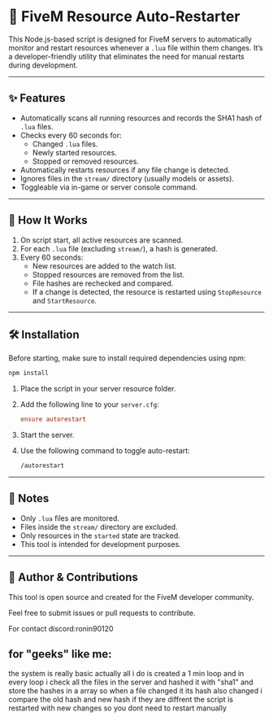# 🔄 FiveM Resource Auto-Restarter

This Node.js-based script is designed for FiveM servers to automatically monitor and restart resources whenever a `.lua` file within them changes. It’s a developer-friendly utility that eliminates the need for manual restarts during development.

---

## ✨ Features

- Automatically scans all running resources and records the SHA1 hash of `.lua` files.
- Checks every 60 seconds for:
  - Changed `.lua` files.
  - Newly started resources.
  - Stopped or removed resources.
- Automatically restarts resources if any file change is detected.
- Ignores files in the `stream/` directory (usually models or assets).
- Toggleable via in-game or server console command.

---

## 🚀 How It Works

1. On script start, all active resources are scanned.
2. For each `.lua` file (excluding `stream/`), a hash is generated.
3. Every 60 seconds:
   - New resources are added to the watch list.
   - Stopped resources are removed from the list.
   - File hashes are rechecked and compared.
   - If a change is detected, the resource is restarted using `StopResource` and `StartResource`.

---

## 🛠️ Installation

Before starting, make sure to install required dependencies using npm:

```bash
npm install
```

1. Place the script in your server resource folder.
2. Add the following line to your `server.cfg`:

   ```ini
   ensure autorestart
   ```

3. Start the server.
4. Use the following command to toggle auto-restart:

   ```bash
   /autorestart
   ```

---

## 📌 Notes

- Only `.lua` files are monitored.
- Files inside the `stream/` directory are excluded.
- Only resources in the `started` state are tracked.
- This tool is intended for development purposes.

---

## 👤 Author & Contributions

This tool is open source and created for the FiveM developer community.

Feel free to submit issues or pull requests to contribute.

For contact discord:ronin90120

## for "geeks" like me:
the system is really basic actually all i do is created a 1 min loop and in every loop i check all the files in the server and hashed it with "sha1" and store the hashes in a array so when a file changed it its hash also changed i compare the old hash and new hash if they are diffrent the script is restarted with new changes so you dont need to restart manually
